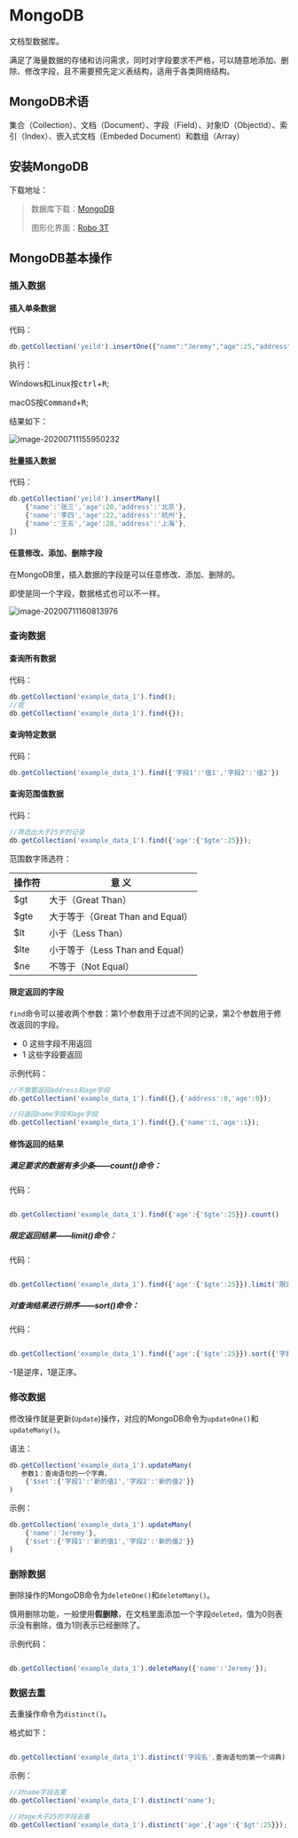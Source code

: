 # MongoDB

文档型数据库。

​          满足了海量数据的存储和访问需求，同时对字段要求不严格，可以随意地添加、删除、修改字段，且不需要预先定义表结构，适用于各类网络结构。

## MongoDB术语

集合（Collection）、文档（Document）、字段（Field）、对象ID（ObjectId）、索引（Index）、嵌入式文档（Embeded Document）和数组（Array）

## 安装MongoDB

下载地址：

> 数据库下载：[MongoDB](https://www.mongodb.com/try/download/community)
>
> 图形化界面：[Robo 3T](https://robomongo.org/download)

## MongoDB基本操作

### 插入数据

#### 插入单条数据

代码：

```js
db.getCollection('yeild').insertOne({"name":"Jeremy","age":25,"address":"浙江"});
```

执行：

Windows和Linux按<kbd>ctrl</kbd>+<kbd>R</kbd>;

macOS按<kbd>Command</kbd>+<kbd>R</kbd>;

结果如下：

![image-20200711155950232](C:\Users\76110\AppData\Roaming\Typora\typora-user-images\image-20200711155950232.png)

#### 批量插入数据

代码：

```js
db.getCollection('yeild').insertMany([
    {'name':'张三','age':20,'address':'北京'},
    {'name':'李四','age':22,'address':'杭州'},
    {'name':'王五','age':28,'address':'上海'},
])
```

#### 任意修改、添加、删除字段

在MongoDB里，插入数据的字段是可以任意修改、添加、删除的。

即使是同一个字段，数据格式也可以不一样。

![image-20200711160813976](C:\Users\76110\AppData\Roaming\Typora\typora-user-images\image-20200711160813976.png)

### 查询数据

#### 查询所有数据

代码：

```js
db.getCollection('example_data_1').find();
//或
db.getCollection('example_data_1').find({});
```

#### 查询特定数据

代码：

```js
db.getCollection('example_data_1').find({'字段1':'值1','字段2':'值2'})
```

#### 查询范围值数据

代码：

```js
//筛选出大于25岁的记录
db.getCollection('example_data_1').find({'age':{'$gte':25}});
```

范围数字筛选符：

| 操作符 | 意    义                         |
| :----- | -------------------------------- |
| $gt    | 大于（Great Than）               |
| $gte   | 大于等于（Great Than and Equal） |
| $lt    | 小于（Less Than）                |
| $lte   | 小于等于（Less Than and Equal）  |
| $ne    | 不等于（Not Equal）              |

#### 限定返回的字段

`find`命令可以接收两个参数：第1个参数用于过滤不同的记录，第2个参数用于修改返回的字段。

* 0  这些字段不用返回
* 1  这些字段要返回

示例代码：

```js
//不需要返回address和age字段
db.getCollection('example_data_1').find({},{'address':0,'age':0});

//只返回name字段和age字段
db.getCollection('example_data_1').find({},{'name':1,'age':1});
```

#### 修饰返回的结果

##### 满足要求的数据有多少条——count()命令：

代码：

```js

db.getCollection('example_data_1').find({'age':{'$gte':25}}).count()
```

##### 限定返回结果——limit()命令：

代码：

```js

db.getCollection('example_data_1').find({'age':{'$gte':25}}).limit('限定返回的条数')
```

##### 对查询结果进行排序——sort()命令：

代码：

```js

db.getCollection('example_data_1').find({'age':{'$gte':25}}).sort({'字段名'：-1或1})
```

-1是逆序，1是正序。

### 修改数据

修改操作就是更新(`Update`)操作，对应的MongoDB命令为`updateOne()`和`updateMany()`。

语法：

```js
db.getCollection('example_data_1').updateMany(
   参数1：查询语句的一个字典，
    {'$set':{'字段1':'新的值1','字段2':'新的值2'}}
)
```

示例：

```js
db.getCollection('example_data_1').updateMany(
    {'name':'Jeremy'},
    {'$set':{'字段1':'新的值1','字段2':'新的值2'}}
)
```

### 删除数据

删除操作的MongoDB命令为`deleteOne()`和`deleteMany()`。

慎用删除功能，一般使用**假删除**，在文档里面添加一个字段`deleted`，值为0则表示没有删除，值为1则表示已经删除了。

示例代码：

```js

db.getCollection('example_data_1').deleteMany({'name':'Jeremy'});
```

### 数据去重

去重操作命令为`distinct()`。

格式如下：

```js

db.getCollection('example_data_1').distinct('字段名',查询语句的第一个词典)
```

示例：

```js
//对name字段去重
db.getCollection('example_data_1').distinct('name');

//对age大于25的字段去重
db.getCollection('example_data_1').distinct('age',{'age':{'$gt':25}});
```












